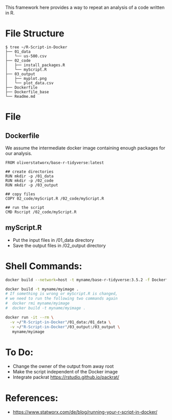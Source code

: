 This framework here provides a way to repeat an analysis of a code written in R.

# File Structure
```
$ tree ~/R-Script-in-Docker
├── 01_data
│   └── us-500.csv
├── 02_code
│   ├── install_packages.R
│   └── myScript.R
├── 03_output
│   ├── myplot.png
│   └── plot_data.csv
├── Dockerfile
├── Dockerfile_base
└── Readme.md
```

# File

## Dockerfile

We assume the intermediate docker image containing enough packages for our analysis.
```
FROM oliverstatworx/base-r-tidyverse:latest

## create directories
RUN mkdir -p /01_data
RUN mkdir -p /02_code
RUN mkdir -p /03_output

## copy files
COPY 02_code/myScript.R /02_code/myScript.R

## run the script
CMD Rscript /02_code/myScript.R
```

## myScript.R

* Put the input files in /01_data directory
* Save the output files in /02_output directory

# Shell Commands:
```bash
docker build --network=host -t myname/base-r-tidyverse:3.5.2 -f Dockerfile_base .

docker build -t myname/myimage .
# If something is wrong or myScript.R is changed,
# we need to run the following two commands again
#  docker rmi myname/myimage
#  docker build -t myname/myimage .

docker run -it --rm \
  -v ~/"R-Script-in-Docker"/01_data:/01_data \
  -v ~/"R-Script-in-Docker"/03_output:/03_output \
   myname/myimage
```

# To Do:

* Change the owner of the output from away root
* Make the script independent of the Docker image
* Integrate packrat https://rstudio.github.io/packrat/

# References:

* https://www.statworx.com/de/blog/running-your-r-script-in-docker/
